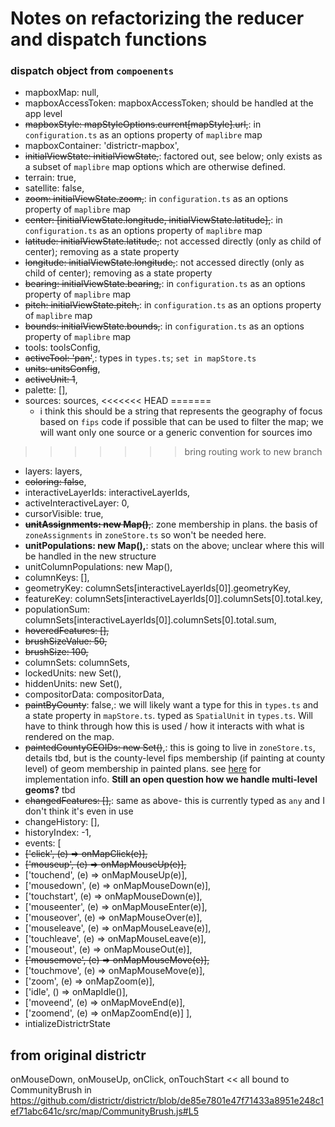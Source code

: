 # Notes on refactorizing the reducer and dispatch functions

### dispatch object from `compoenents`

- mapboxMap: null,
- mapboxAccessToken: mapboxAccessToken; should be handled at the app level
- ~~mapboxStyle: mapStyleOptions.current[mapStyle].url,~~: in `configuration.ts` as an options property of `maplibre` map
- mapboxContainer: 'districtr-mapbox',
- ~~initialViewState: initialViewState,~~: factored out, see below; only exists as a subset of `maplibre` map options which are otherwise defined.
- terrain: true,
- satellite: false,
- ~~zoom: initialViewState.zoom,~~: in `configuration.ts` as an options property of `maplibre` map
- ~~center: [initialViewState.longitude, initialViewState.latitude],~~: in `configuration.ts` as an options property of `maplibre` map
- ~~latitude: initialViewState.latitude,~~: not accessed directly (only as child of center); removing as a state property
- ~~longitude: initialViewState.longitude,~~: not accessed directly (only as child of center); removing as a state property
- ~~bearing: initialViewState.bearing,~~: in `configuration.ts` as an options property of `maplibre` map
- ~~pitch: initialViewState.pitch,~~: in `configuration.ts` as an options property of `maplibre` map
- ~~bounds: initialViewState.bounds,~~: in `configuration.ts` as an options property of `maplibre` map
- tools: toolsConfig,
- ~~activeTool: 'pan'~~,: types in `types.ts`; `set in mapStore.ts`
- ~~units: unitsConfig~~,
- ~~activeUnit: 1~~,
- palette: [],
- sources: sources,
<<<<<<< HEAD
=======
  - i think this should be a string that represents the geography of focus based on `fips` code if possible that can be used to filter the map; we will want only one source or a generic convention for sources imo
>>>>>>> bring routing work to new branch
- layers: layers,
- ~~coloring: false~~,
- interactiveLayerIds: interactiveLayerIds,
- activeInteractiveLayer: 0,
- cursorVisible: true,
- ~~**unitAssignments: new Map()**,~~: zone membership in plans. the basis of `zoneAssignments` in `zoneStore.ts` so won't be needed here.
- **unitPopulations: new Map(),**: stats on the above; unclear where this will be handled in the new structure
- unitColumnPopulations: new Map(),
- columnKeys: [],
- geometryKey: columnSets[interactiveLayerIds[0]].geometryKey,
- featureKey: columnSets[interactiveLayerIds[0]].columnSets[0].total.key,
- populationSum: columnSets[interactiveLayerIds[0]].columnSets[0].total.sum,
- ~~hoveredFeatures: [],~~
- ~~brushSizeValue: 50,~~
- ~~brushSize: 100,~~
- columnSets: columnSets,
- lockedUnits: new Set(),
- hiddenUnits: new Set(),
- compositorData: compositorData,
- ~~paintByCounty~~: false,: we will likely want a type for this in `types.ts` and a state property in `mapStore.ts`. typed as `SpatialUnit` in `types.ts`. Will have to think through how this is used / how it interacts with what is rendered on the map.
- ~~paintedCountyGEOIDs: new Set()~~,: this is going to live in `zoneStore.ts`, details tbd, but is the county-level fips membership (if painting at county level) of geom membership in painted plans. see [here](https://github.com/uchicago-dsi/districtr-components/blob/2e8f9e5657b9f0fd2419b6f3258efd74ae310f32/src/Districtr/reducers/districtrReducer.ts#L451) for implementation info. **Still an open question how we handle multi-level geoms?** tbd
- ~~changedFeatures: [],~~: same as above- this is currently typed as `any` and I don't think it's even in use
- changeHistory: [],
- historyIndex: -1,
- events: [
- ~~['click', (e) => onMapClick(e)],~~
- ~~['mouseup', (e) => onMapMouseUp(e)],~~
- ['touchend', (e) => onMapMouseUp(e)],
- ['mousedown', (e) => onMapMouseDown(e)],
- ['touchstart', (e) => onMapMouseDown(e)],
- ['mouseenter', (e) => onMapMouseEnter(e)],
- ['mouseover', (e) => onMapMouseOver(e)],
- ['mouseleave', (e) => onMapMouseLeave(e)],
- ['touchleave', (e) => onMapMouseLeave(e)],
- ['mouseout', (e) => onMapMouseOut(e)],
- ~~['mousemove', (e) => onMapMouseMove(e)],~~
- ['touchmove', (e) => onMapMouseMove(e)],
- ['zoom', (e) => onMapZoom(e)],
- ['idle', () => onMapIdle()],
- ['moveend', (e) => onMapMoveEnd(e)],
- ['zoomend', (e) => onMapZoomEnd(e)]
  ],
- intializeDistrictrState

## from original districtr

onMouseDown, onMouseUp, onClick, onTouchStart << all bound to CommunityBrush in https://github.com/districtr/districtr/blob/de85e7801e47f71433a8951e248c1ef71abc641c/src/map/CommunityBrush.js#L5
